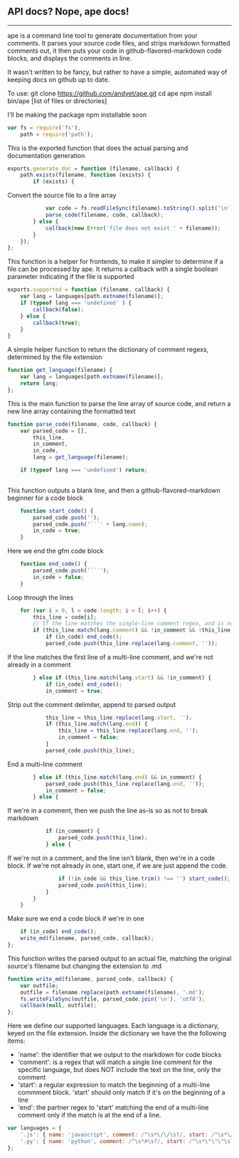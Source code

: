 
## API docs? Nope, ape docs!
---
ape is a command line tool to generate documentation from your comments.
It parses your source code files, and strips markdown formatted comments out,
it then puts your code in github-flavored-markdown code blocks, and displays the comments in line.

It wasn't written to be fancy, but rather to have a simple, automated way of keeping docs on github up to date.

To use:
    git clone https://github.com/andyet/ape.git
    cd ape
    npm install
    bin/ape [list of files or directories]

I'll be making the package npm installable soon



```javascript
var fs = require('fs'),
    path = require('path');

```
This is the exported function that does the actual parsing and documentation generation

```javascript
exports.generate_doc = function (filename, callback) {
    path.exists(filename, function (exists) {
        if (exists) {
```
Convert the source file to a line array

```javascript
            var code = fs.readFileSync(filename).toString().split('\n')
            parse_code(filename, code, callback);
        } else {
            callback(new Error('file does not exist ' + filename));
        }
    });
};

```

This function is a helper for frontends, to make it simpler to determine if a file can be processed by ape.
It returns a callback with a single boolean parameter indicating if the file is supported


```javascript
exports.supported = function (filename, callback) {
    var lang = languages[path.extname(filename)];
    if (typeof lang === 'undefined' ) {
        callback(false);
    } else {
        callback(true);
    }
}

```
A simple helper function to return the dictionary of comment regexs, determined by the file extension

```javascript
function get_language(filename) {
    var lang = languages[path.extname(filename)];
    return lang;
};

```

This is the main function to parse the line array of source code, and return a new line array
containing the formatted text


```javascript
function parse_code(filename, code, callback) {
    var parsed_code = [],
        this_line,
        in_comment,
        in_code,
        lang = get_language(filename);

    if (typeof lang === 'undefined') return;
    
```
This function outputs a blank line, and then a github-flavored-markdown beginner for a code block

```javascript
    function start_code() {
        parsed_code.push('');
        parsed_code.push('```' + lang.name);
        in_code = true;
    }

```
Here we end the gfm code block

```javascript
    function end_code() {
        parsed_code.push('```');
        in_code = false;
    }

```
Loop through the lines

```javascript
    for (var i = 0, l = code.length; i < l; i++) {
        this_line = code[i];
        // If the line matches the single-line comment regex, and is not a shebang (ie: #!/bin/bash), we strip out the comment delimiter and append it to the output
        if (this_line.match(lang.comment) && !in_comment && !this_line.match(/#\!/)) {
            if (in_code) end_code(); 
            parsed_code.push(this_line.replace(lang.comment, ''));
```
If the line matches the first line of a multi-line comment, and we're not already in a comment

```javascript
        } else if (this_line.match(lang.start) && !in_comment) {
            if (in_code) end_code(); 
            in_comment = true;
```
Strip out the comment delimiter, append to parsed output

```javascript
            this_line = this_line.replace(lang.start, '');
            if (this_line.match(lang.end)) {
                this_line = this_line.replace(lang.end, '');
                in_comment = false;
            } 
            parsed_code.push(this_line);
```
End a multi-line comment

```javascript
        } else if (this_line.match(lang.end) && in_comment) {
            parsed_code.push(this_line.replace(lang.end, ''));
            in_comment = false;
        } else {
```
If we're in a comment, then we push the line as-is so as not to break markdown

```javascript
            if (in_comment) {
                parsed_code.push(this_line);
            } else {
```
If we're not in a comment, and the line isn't blank, then we're in a code block. If we're not already in one, start one, if we are just append the code.

```javascript
                if (!in_code && this_line.trim() !== '') start_code(); 
                parsed_code.push(this_line);
            }
        }
    }
```
Make sure we end a code block if we're in one

```javascript
    if (in_code) end_code();
    write_md(filename, parsed_code, callback);
};

```
This function writes the parsed output to an actual file, matching the original source's filename but changing the extension to .md

```javascript
function write_md(filename, parsed_code, callback) {
    var outfile;
    outfile = filename.replace(path.extname(filename), '.md');
    fs.writeFileSync(outfile, parsed_code.join('\n'), 'utf8');
    callback(null, outfile);
};

```

Here we define our supported languages. Each language is a dictionary, keyed on the file extension. Inside the dictionary
we have the the following items:
* 'name': the identifier that we output to the markdown for code blocks
* 'comment': is a regex that will match a single line comment for the specific language, but does NOT include the text on the line, only the comment
* 'start': a regular expression to match the beginning of a multi-line commment block. 'start' should only match if it's on the beginning
of a line
* 'end': the partner regex to 'start' matching the end of a multi-line comment only if the match is at the end of a line.


```javascript
var languages = {
    '.js': { name: 'javascript', comment: /^\s*\/\/\s?/, start: /^\s*\/\*\s?/, end: /\*\/\s*$/ },
    '.py': { name: 'python', comment: /^\s*#\s?/, start: /^\s*\"\"\"\s?/, end: /\"\"\"\s*$/ }
};

```